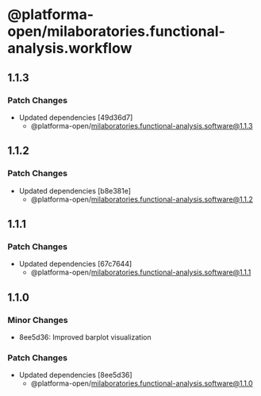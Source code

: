 # @platforma-open/milaboratories.functional-analysis.workflow

## 1.1.3

### Patch Changes

- Updated dependencies [49d36d7]
  - @platforma-open/milaboratories.functional-analysis.software@1.1.3

## 1.1.2

### Patch Changes

- Updated dependencies [b8e381e]
  - @platforma-open/milaboratories.functional-analysis.software@1.1.2

## 1.1.1

### Patch Changes

- Updated dependencies [67c7644]
  - @platforma-open/milaboratories.functional-analysis.software@1.1.1

## 1.1.0

### Minor Changes

- 8ee5d36: Improved barplot visualization

### Patch Changes

- Updated dependencies [8ee5d36]
  - @platforma-open/milaboratories.functional-analysis.software@1.1.0
